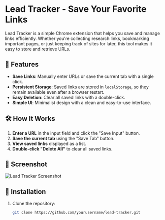 # Lead Tracker - Save Your Favorite Links

Lead Tracker is a simple Chrome extension that helps you save and manage links efficiently. Whether you're collecting research links, bookmarking important pages, or just keeping track of sites for later, this tool makes it easy to store and retrieve URLs.

## 🚀 Features

- **Save Links**: Manually enter URLs or save the current tab with a single click.
- **Persistent Storage**: Saved links are stored in `localStorage`, so they remain available even after a browser restart.
- **Easy Deletion**: Clear all saved links with a double-click.
- **Simple UI**: Minimalist design with a clean and easy-to-use interface.

## 🛠️ How It Works

1. **Enter a URL** in the input field and click the "Save Input" button.
2. **Save the current tab** using the "Save Tab" button.
3. **View saved links** displayed as a list.
4. **Double-click "Delete All"** to clear all saved links.

## 📸 Screenshot
![Lead Tracker Screenshot](https://via.placeholder.com/800x400?text=Lead+Tracker+Screenshot)

## 🔧 Installation

1. Clone the repository:
   ```sh
   git clone https://github.com/yourusername/lead-tracker.git
